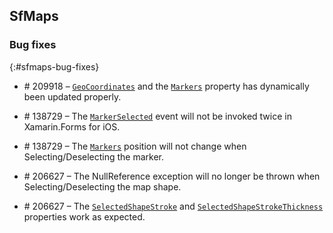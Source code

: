 ## SfMaps

### Bug fixes
{:#sfmaps-bug-fixes}

* \# 209918 – [`GeoCoordinates`](https://help.syncfusion.com/cr/xamarin/Syncfusion.SfMaps.XForms~Syncfusion.SfMaps.XForms.ImageryLayer~GeoCoordinates.html) and the [`Markers`](https://help.syncfusion.com/cr/xamarin/Syncfusion.SfMaps.XForms~Syncfusion.SfMaps.XForms.MapLayer~Markers.html) property has dynamically been updated properly. 

* \# 138729 – The [`MarkerSelected`](https://help.syncfusion.com/cr/xamarin/Syncfusion.SfMaps.XForms~Syncfusion.SfMaps.XForms.MapLayer~MarkerSelected_EV.html) event will not be invoked twice in Xamarin.Forms for iOS. 

* \# 138729 – The [`Markers`](https://help.syncfusion.com/cr/xamarin/Syncfusion.SfMaps.XForms~Syncfusion.SfMaps.XForms.MapLayer~Markers.html) position will not change when Selecting/Deselecting the marker. 

* \# 206627 – The NullReference exception will no longer be thrown when Selecting/Deselecting the map shape. 

* \# 206627 – The [`SelectedShapeStroke`](https://help.syncfusion.com/cr/xamarin/Syncfusion.SfMaps.XForms~Syncfusion.SfMaps.XForms.ShapeSetting~SelectedShapeStroke.html) and [`SelectedShapeStrokeThickness`](https://help.syncfusion.com/cr/xamarin/Syncfusion.SfMaps.XForms~Syncfusion.SfMaps.XForms.ShapeSetting~SelectedShapeStrokeThickness.html) properties work as expected.
